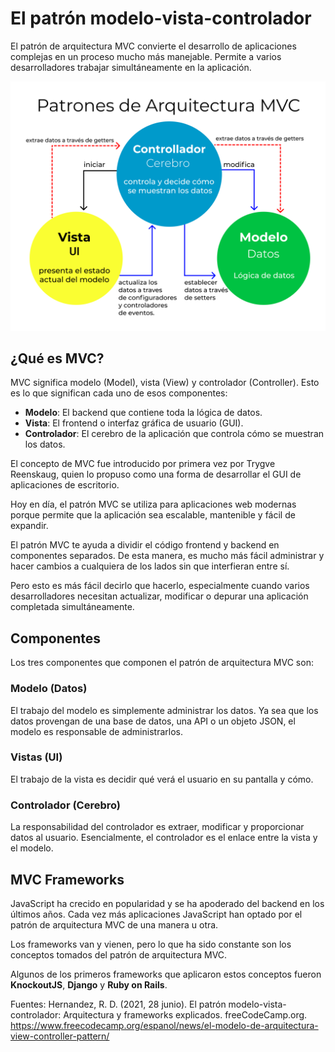 # El patrón modelo-vista-controlador

El patrón de arquitectura MVC convierte el desarrollo de aplicaciones complejas en un proceso mucho más manejable. Permite a varios desarrolladores trabajar simultáneamente en la aplicación.

![Patrones Arquitectura MVC](/Imagenes/Patrones_Arquitectura_MVC.png)

## ¿Qué es MVC?

MVC significa modelo (Model), vista (View) y controlador (Controller). Esto es lo que significan cada uno de esos componentes:

- **Modelo**: El backend que contiene toda la lógica de datos.
- **Vista**: El frontend o interfaz gráfica de usuario (GUI).
- **Controlador**: El cerebro de la aplicación que controla cómo se muestran los datos.

El concepto de MVC fue introducido por primera vez por Trygve Reenskaug, quien lo propuso como una forma de desarrollar el GUI de aplicaciones de escritorio.

Hoy en día, el patrón MVC se utiliza para aplicaciones web modernas porque permite que la aplicación sea escalable, mantenible y fácil de expandir.

El patrón MVC te ayuda a dividir el código frontend y backend en componentes separados. De esta manera, es mucho más fácil administrar y hacer cambios a cualquiera de los lados sin que interfieran entre sí.

Pero esto es más fácil decirlo que hacerlo, especialmente cuando varios desarrolladores necesitan actualizar, modificar o depurar una aplicación completada simultáneamente.

## Componentes

Los tres componentes que componen el patrón de arquitectura MVC son:

### Modelo (Datos)

El trabajo del modelo es simplemente administrar los datos. Ya sea que los datos provengan de una base de datos, una API o un objeto JSON, el modelo es responsable de administrarlos.

### Vistas (UI)

El trabajo de la vista es decidir qué verá el usuario en su pantalla y cómo.

### Controlador (Cerebro)

La responsabilidad del controlador es extraer, modificar y proporcionar datos al usuario. Esencialmente, el controlador es el enlace entre la vista y el modelo.

## MVC Frameworks

JavaScript ha crecido en popularidad y se ha apoderado del backend en los últimos años. Cada vez más aplicaciones JavaScript han optado por el patrón de arquitectura MVC de una manera u otra.

Los frameworks van y vienen, pero lo que ha sido constante son los conceptos tomados del patrón de arquitectura MVC.

Algunos de los primeros frameworks que aplicaron estos conceptos fueron **KnockoutJS**, **Django** y **Ruby on Rails**.

Fuentes:
Hernandez, R. D. (2021, 28 junio). El patrón modelo-vista-controlador:  Arquitectura y frameworks explicados. freeCodeCamp.org. https://www.freecodecamp.org/espanol/news/el-modelo-de-arquitectura-view-controller-pattern/
